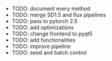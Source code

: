 *   TODO: document every method
*   TODO: merge SD1.5 and flux pipelines
*   TODO: pass to pytorch 2.5
*   TODO: add optimizations
*   TODO: change frontend to pyqt5
*   TODO: add functionalities
*   TODO: improve pipeline
*   TODO: seed and batch control